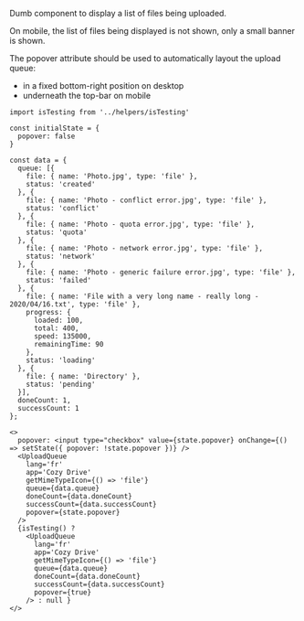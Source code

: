 Dumb component to display a list of files being uploaded.

On mobile, the list of files being displayed is not shown, only
a small banner is shown.

The popover attribute should be used to automatically layout
the upload queue:

* in a fixed bottom-right position on desktop
* underneath the top-bar on mobile

```
import isTesting from '../helpers/isTesting'

const initialState = {
  popover: false
}

const data = {
  queue: [{
    file: { name: 'Photo.jpg', type: 'file' },
    status: 'created'
  }, {
    file: { name: 'Photo - conflict error.jpg', type: 'file' },
    status: 'conflict'
  }, {
    file: { name: 'Photo - quota error.jpg', type: 'file' },
    status: 'quota'
  }, {
    file: { name: 'Photo - network error.jpg', type: 'file' },
    status: 'network'
  }, {
    file: { name: 'Photo - generic failure error.jpg', type: 'file' },
    status: 'failed'
  }, {
    file: { name: 'File with a very long name - really long - 2020/04/16.txt', type: 'file' },
    progress: {
      loaded: 100,
      total: 400,
      speed: 135000,
      remainingTime: 90
    },
    status: 'loading'
  }, {
    file: { name: 'Directory' },
    status: 'pending'
  }],
  doneCount: 1,
  successCount: 1
};

<>
  popover: <input type="checkbox" value={state.popover} onChange={() => setState({ popover: !state.popover })} />
  <UploadQueue
    lang='fr'
    app='Cozy Drive'
    getMimeTypeIcon={() => 'file'}
    queue={data.queue}
    doneCount={data.doneCount}
    successCount={data.successCount}
    popover={state.popover}
  />
  {isTesting() ?
    <UploadQueue
      lang='fr'
      app='Cozy Drive'
      getMimeTypeIcon={() => 'file'}
      queue={data.queue}
      doneCount={data.doneCount}
      successCount={data.successCount}
      popover={true}
    /> : null }
</>
```
